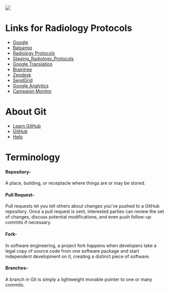 <img src="http://content.screencast.com/users/MichaelLyon/folders/Jing/media/abbc9871-dcaf-4483-91a0-cf3f434a72fb/2013-09-30_1027.png"></img>

<h1>
Links for Radiology Protocols
</h1>

* [Google](http://google.com/) 
* [Balsamiq](http://Balsamiq.com)
* [Radiology Protocols](https://RadiologyProtocols.com)
* [Staging_Radiology_Protocols](http://Staging.radiologyprotocols.com)
* [Google Translation](http://translate.google.com/)
* [Braintree](https://braintreegateway.com/)
* [Zendesk](http://help.radiologyprotocols.com/)
* [SendGrid](http://sendgrid.com/)
* [Google Analytics](http://Google.com/analytics)
* [Campaign Monitor](https://cramerdev.createsend.com/login.aspx)

<h1>
About Git
</h1>

* [Learn GitHub](http://try.github.io/levels/1/challenges/1)
* [GitHub](http://github.com/)
* [Help](https://help.github.com/)

<h1>
Terminology
</h1>

<h4>
Repository-
</h4>
A place, building, or receptacle where things are or may be stored.


<h4>
Pull Request-
</h4>
Pull requests let you tell others about changes you've pushed to a GitHub repository. Once a pull request is sent, interested parties can review the set of changes, discuss potential modifications, and even push follow-up commits if necessary. 


<h4>
Fork-
</h4>
In software engineering, a project fork happens when developers take a legal copy of source code from one software package and start independent development on it, creating a distinct piece of software.


<h4>
Branches-
</h4>
A branch in Git is simply a lightweight movable pointer to one or many commits.
